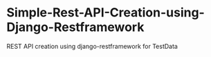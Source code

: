 # Simple-Rest-API-Creation-using-Django-Restframework
REST API creation using django-restframework for TestData 

